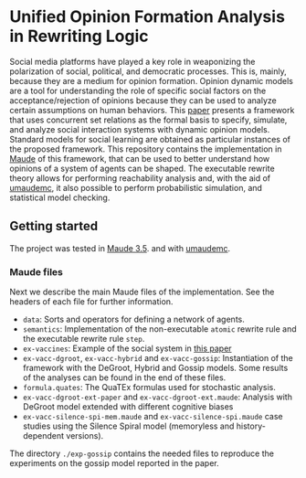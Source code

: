 # Unified Opinion Formation Analysis in Rewriting Logic

Social media platforms have played a key role in weaponizing the polarization
of social, political, and democratic processes. This is, mainly, because they
are a medium for opinion formation. Opinion dynamic models are a tool for
understanding the role of specific social factors on the acceptance/rejection
of opinions because they can be used to analyze certain assumptions on human
behaviors. This [paper](./paper.pdf) presents a framework that uses concurrent
set relations as the formal basis to specify, simulate, and analyze social
interaction systems with dynamic opinion models. Standard models for social
learning are obtained as particular instances of the proposed framework. This
repository contains the implementation in
[Maude](https://maude.cs.illinois.edu/w/index.php/The_Maude_System) of this
framework, that can be used to better understand how opinions of a system of
agents can be shaped. The executable rewrite theory allows for performing 
reachability analysis and, with the aid of
[umaudemc](https://github.com/fadoss/umaudemc), it also possible to perform
probabilistic simulation, and statistical model checking.


## Getting started

The project was tested in [Maude 3.5](https://maude.cs.illinois.edu/wiki/The_Maude_System).
and with [umaudemc](https://github.com/fadoss/umaudemc). 

### Maude files

Next we describe the main Maude files of the implementation. 
See the headers of each file for further information.

- `data`: Sorts and operators for defining a network of agents. 
- `semantics`: Implementation of the non-executable `atomic` rewrite rule
  and the executable rewrite rule `step`. 
- `ex-vaccines`: Example of the social system in [this paper](./paper.pdf)
- `ex-vacc-dgroot`, `ex-vacc-hybrid` and `ex-vacc-gossip`: Instantiation of the
  framework with the DeGroot, Hybrid and Gossip models. Some results of the
  analyses can be found in the end of these files. 
- `formula.quates`: The QuaTEx formulas used for stochastic analysis. 
- `ex-vacc-dgroot-ext-paper` and `ex-vacc-dgroot-ext.maude`:  Analysis with
  DeGroot model extended with different cognitive biases
- `ex-vacc-silence-spi-mem.maude` and `ex-vacc-silence-spi.maude` case studies
  using the  Silence Spiral model (memoryless and history-dependent versions). 

The directory `./exp-gossip` contains the needed files to reproduce the
experiments on the gossip model reported in the paper. 
